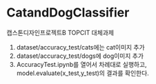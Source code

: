 # CatandDogClassifier
캡스톤디자인프로젝트B TOPCIT 대체과제
1. dataset/accuracy_test/cats에는 cat이미지 추가
2. dataset/accuracy_test/dogs에 dog이미지 추가
3. AccuracyTest.ipynb를 열어서 차례대로 실행하고, model.evaluate(x_test,y_test)의 결과를 확인한다.
